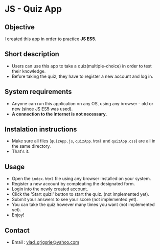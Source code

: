 # JS - Quiz App

## Objective

I created this app in order to practice **JS ES5**.

## Short description

- Users can use this app to take a quiz(multiple-choice) in order to test their knowledge.
- Before taking the quiz, they have to register a new account and log in.

## System requirements

- Anyone can run this application on any OS, using any browser - old or new (since JS ES5 was used).
- **A connection to the Internet is not necessary.**

## Instalation instructions

- Make sure all files (`quizApp.js`, `quizApp.html` and `quizApp.css`) are all in the same directory.
- That's it.
  
## Usage

- Open the `index.html` file using any browser installed on your system.
- Register a new account by compleating the designated form.
- Login into the newly created account.
- Click the 'Start quiz!' button to start the quiz. (not implemented yet).
- Submit your answers to see your score (not implemented yet).
- You can take the quiz however many times you want (not implemented yet).
- Enjoy!

## Contact

- Email : vlad_grigorie@yahoo.com
